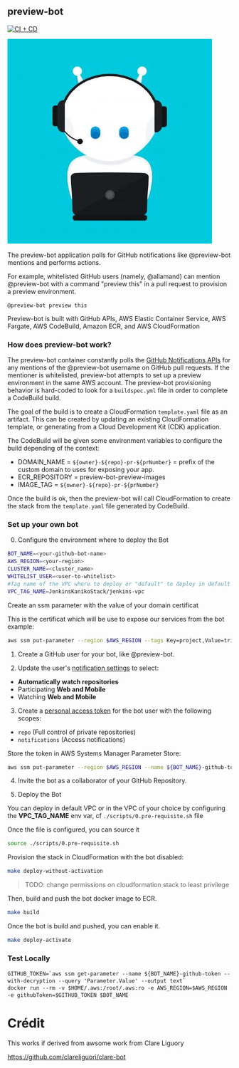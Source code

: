 ## preview-bot

[![CI + CD](https://github.com/allamand/preview-bot/actions/workflows/cicd.yml/badge.svg)](https://github.com/allamand/preview-bot/actions/workflows/cicd.yml)

![](https://github.com/allamand/preview-bot/raw/master/assets/robot.png)

The preview-bot application polls for GitHub notifications like @preview-bot mentions and performs actions.

For example, whitelisted GitHub users (namely, @allamand) can mention @preview-bot with a command "preview this" in a pull request to provision a preview environment.

```
@preview-bot preview this
```


Preview-bot is built with GitHub APIs, AWS Elastic Container Service, AWS Fargate, AWS CodeBuild, Amazon ECR, and AWS CloudFormation

### How does preview-bot work?

The preview-bot container constantly polls the [GitHub Notifications APIs](https://developer.github.com/v3/activity/notifications/) for any mentions of the @preview-bot username on GitHub pull requests. If the mentioner is whitelisted, preview-bot attempts to set up a preview environment in the same AWS account. The preview-bot provisioning behavior is hard-coded to look for a `buildspec.yml` file in order to complete a CodeBuild build. 

The goal of the build is to create a CloudFormation `template.yaml` file as an artifact. This can be created by updating an existing CloudFormation template, or generating from a Cloud Development Kit (CDK) application.

The CodeBuild will be given some environment variables to configure the build depending of the context:
- DOMAIN_NAME = `${owner}-${repo}-pr-${prNumber}` = prefix of the custom domain to uses for exposing your app.
- ECR_REPOSITORY = preview-bot-preview-images
- IMAGE_TAG = `${owner}-${repo}-pr-${prNumber}`

Once the build is ok, then the preview-bot will call CloudFormation to create the stack from the `template.yaml` file generated by CodeBuild.



### Set up your own bot

0. Configure the environment where to deploy the Bot

```bash
BOT_NAME=<your-github-bot-name>
AWS_REGION=<your-region>
CLUSTER_NAME=<cluster_name>
WHITELIST_USER=<user-to-whitelist>
#Tag name of the VPC where to deploy or "default" to deploy in default VPC
VPC_TAG_NAME=JenkinsKanikoStack/jenkins-vpc
```

Create an ssm parameter with the value of your domain certificat

This is the certificat which will be use to expose our services from the bot example:

```bash
aws ssm put-parameter --region $AWS_REGION --tags Key=project,Value=trivia --name CertificateArn-ecs.demo3.allamand.com --type String --value arn:aws:acm:...
```

1. Create a GitHub user for your bot, like @preview-bot.

2. Update the user's [notification settings](https://github.com/settings/notifications) to select:

- **Automatically watch repositories**
- Participating **Web and Mobile**
- Watching **Web and Mobile**

3. Create a [personal access token](https://github.com/settings/tokens) for the bot user with the following scopes:

- `repo` (Full control of private repositories)
- `notifications` (Access notifications)

Store the token in AWS Systems Manager Parameter Store:

```bash
aws ssm put-parameter --region $AWS_REGION --name ${BOT_NAME}-github-token --type SecureString --value <YOUR_BOT_GITHUB_TOKEN>
```

4. Invite the bot as a collaborator of your GitHub Repository.

5. Deploy the Bot

You can deploy in default VPC or in the VPC of your choice by configuring the **VPC_TAG_NAME** env var, cf `./scripts/0.pre-requisite.sh` file

Once the file is configured, you can source it

```bash
source ./scripts/0.pre-requisite.sh
```

Provision the stack in CloudFormation with the bot disabled:

```bash
make deploy-without-activation
```

> TODO: change permissions on cloudformation stack to least privilege

Then, build and push the bot docker image to ECR.

```bash
make build
```

Once the bot is build and pushed, you can enable it.

```bash
make deploy-activate
```

### Test Locally

```
GITHUB_TOKEN=`aws ssm get-parameter --name ${BOT_NAME}-github-token --with-decryption --query 'Parameter.Value' --output text`
docker run --rm -v $HOME/.aws:/root/.aws:ro -e AWS_REGION=$AWS_REGION -e githubToken=$GITHUB_TOKEN $BOT_NAME
```

# Crédit

This works if derived from awsome work from Clare Liguory

https://github.com/clareliguori/clare-bot
